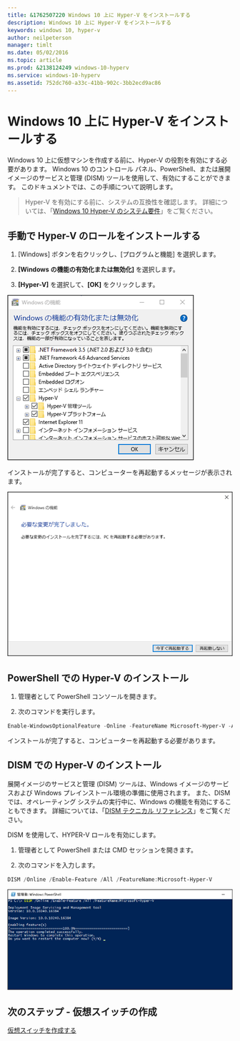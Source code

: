 ```yaml
---
title: &1762507220 Windows 10 上に Hyper-V をインストールする
description: Windows 10 上に Hyper-V をインストールする
keywords: windows 10, hyper-v
author: neilpeterson
manager: timlt
ms.date: 05/02/2016
ms.topic: article
ms.prod: &2138124249 windows-10-hyperv
ms.service: windows-10-hyperv
ms.assetid: 752dc760-a33c-41bb-902c-3bb2ecd9ac86
---
```


# Windows 10 上に Hyper-V をインストールする

Windows 10 上に仮想マシンを作成する前に、Hyper-V の役割を有効にする必要があります。 Windows 10 のコントロール パネル、PowerShell、または展開イメージのサービスと管理 (DISM) ツールを使用して、有効にすることができます。 このドキュメントでは、この手順について説明します。

> Hyper-V を有効にする前に、システムの互換性を確認します。 詳細については、「[Windows 10 Hyper-V のシステム要件](https://msdn.microsoft.com/virtualization/hyperv_on_windows/quick_start/walkthrough_compatibility)」をご覧ください。

## 手動で Hyper-V のロールをインストールする

1. [Windows] ボタンを右クリックし、[プログラムと機能] を選択します。

2. **[Windows の機能の有効化または無効化]** を選択します。

3. **[Hyper-V]** を選択して、**[OK]** をクリックします。

![](media/enable_role_upd.png)

インストールが完了すると、コンピューターを再起動するメッセージが表示されます。

![](media/restart_upd.png)

## PowerShell での Hyper-V のインストール

1. 管理者として PowerShell コンソールを開きます。

2. 次のコマンドを実行します。

```powershell
Enable-WindowsOptionalFeature -Online -FeatureName Microsoft-Hyper-V -All
```
インストールが完了すると、コンピューターを再起動する必要があります。

## DISM での Hyper-V のインストール

展開イメージのサービスと管理 (DISM) ツールは、Windows イメージのサービスおよび Windows プレインストール環境の準備に使用されます。 また、DISM では、オペレーティング システムの実行中に、Windows の機能を有効にすることもできます。 詳細については、「[DISM テクニカル リファレンス](https://technet.microsoft.com/en-us/library/hh824821.aspx)」をご覧ください。

DISM を使用して、HYPER-V ロールを有効にします。

1. 管理者として PowerShell または CMD セッションを開きます。

2. 次のコマンドを入力します。

```powershell
DISM /Online /Enable-Feature /All /FeatureName:Microsoft-Hyper-V
```
![](media/dism_upd.png)


## 次のステップ - 仮想スイッチの作成

[仮想スイッチを作成する](walkthrough_virtual_switch.md)






<!--HONumber=May16_HO1-->


